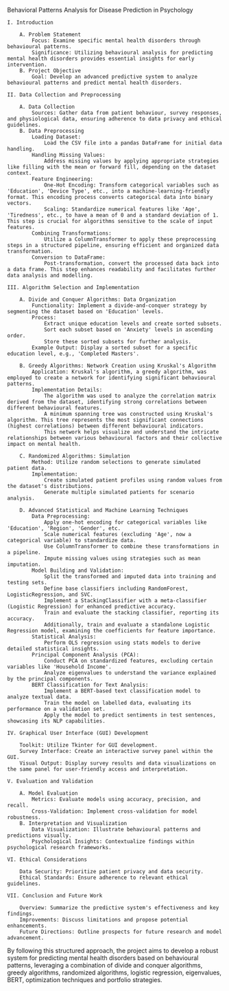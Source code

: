 Behavioral Patterns Analysis for Disease Prediction in Psychology

    I. Introduction

        A. Problem Statement
            Focus: Examine specific mental health disorders through behavioural patterns.
            Significance: Utilizing behavioural analysis for predicting mental health disorders provides essential insights for early intervention.
        B. Project Objective
            Goal: Develop an advanced predictive system to analyze behavioural patterns and predict mental health disorders.

    II. Data Collection and Preprocessing

        A. Data Collection
            Sources: Gather data from patient behaviour, survey responses, and physiological data, ensuring adherence to data privacy and ethical guidelines.
        B. Data Preprocessing
            Loading Dataset:
                Load the CSV file into a pandas DataFrame for initial data handling.
            Handling Missing Values:
                Address missing values by applying appropriate strategies like filling with the mean or forward fill, depending on the dataset context.
            Feature Engineering:
                One-Hot Encoding: Transform categorical variables such as 'Education', 'Device Type', etc., into a machine-learning-friendly format. This encoding process converts categorical data into binary vectors.
                Scaling: Standardize numerical features like 'Age', 'Tiredness', etc., to have a mean of 0 and a standard deviation of 1. This step is crucial for algorithms sensitive to the scale of input features.
            Combining Transformations:
                Utilize a ColumnTransformer to apply these preprocessing steps in a structured pipeline, ensuring efficient and organized data transformation.
            Conversion to DataFrame:
                Post-transformation, convert the processed data back into a data frame. This step enhances readability and facilitates further data analysis and modelling.

    III. Algorithm Selection and Implementation

        A. Divide and Conquer Algorithms: Data Organization
            Functionality: Implement a divide-and-conquer strategy by segmenting the dataset based on 'Education' levels.
            Process:
                Extract unique education levels and create sorted subsets.
                Sort each subset based on 'Anxiety' levels in ascending order.
                Store these sorted subsets for further analysis.
            Example Output: Display a sorted subset for a specific education level, e.g., 'Completed Masters'.
        
        B. Greedy Algorithms: Network Creation using Kruskal's Algorithm
            Application: Kruskal's algorithm, a greedy algorithm, was employed to create a network for identifying significant behavioural patterns.
            Implementation Details:
                The algorithm was used to analyze the correlation matrix derived from the dataset, identifying strong correlations between different behavioural features.
                A minimum spanning tree was constructed using Kruskal's algorithm. This tree represents the most significant connections (highest correlations) between different behavioural indicators.
                This network helps visualize and understand the intricate relationships between various behavioural factors and their collective impact on mental health.
        
        C. Randomized Algorithms: Simulation
            Method: Utilize random selections to generate simulated patient data.
            Implementation:
                Create simulated patient profiles using random values from the dataset's distributions.
                Generate multiple simulated patients for scenario analysis.
        
        D. Advanced Statistical and Machine Learning Techniques
            Data Preprocessing:
                Apply one-hot encoding for categorical variables like 'Education', 'Region', 'Gender', etc.
                Scale numerical features (excluding 'Age', now a categorical variable) to standardize data.
                Use ColumnTransformer to combine these transformations in a pipeline.
                Impute missing values using strategies such as mean imputation.
            Model Building and Validation:
                Split the transformed and imputed data into training and testing sets.
                Define base classifiers including RandomForest, LogisticRegression, and SVC.
                Implement a StackingClassifier with a meta-classifier (Logistic Regression) for enhanced predictive accuracy.
                Train and evaluate the stacking classifier, reporting its accuracy.
                Additionally, train and evaluate a standalone Logistic Regression model, examining the coefficients for feature importance.
            Statistical Analysis:
                Perform OLS regression using stats models to derive detailed statistical insights.
            Principal Component Analysis (PCA):
                Conduct PCA on standardized features, excluding certain variables like 'Household Income'.
                Analyze eigenvalues to understand the variance explained by the principal components.
            BERT Classification for Text Analysis:
                Implement a BERT-based text classification model to analyze textual data.
                Train the model on labelled data, evaluating its performance on a validation set.
                Apply the model to predict sentiments in test sentences, showcasing its NLP capabilities.

    IV. Graphical User Interface (GUI) Development

        Toolkit: Utilize Tkinter for GUI development.
        Survey Interface: Create an interactive survey panel within the GUI.
        Visual Output: Display survey results and data visualizations on the same panel for user-friendly access and interpretation.

    V. Evaluation and Validation

        A. Model Evaluation
            Metrics: Evaluate models using accuracy, precision, and recall.
            Cross-Validation: Implement cross-validation for model robustness.
        B. Interpretation and Visualization
            Data Visualization: Illustrate behavioural patterns and predictions visually.
            Psychological Insights: Contextualize findings within psychological research frameworks.

    VI. Ethical Considerations

        Data Security: Prioritize patient privacy and data security.
        Ethical Standards: Ensure adherence to relevant ethical guidelines.

    VII. Conclusion and Future Work

        Overview: Summarize the predictive system's effectiveness and key findings.
        Improvements: Discuss limitations and propose potential enhancements.
        Future Directions: Outline prospects for future research and model advancement.

By following this structured approach, the project aims to develop a robust system for predicting mental health disorders based on behavioural patterns, leveraging a combination of divide and conquer algorithms, greedy algorithms, randomized algorithms, logistic regression, eigenvalues, BERT, optimization techniques and portfolio strategies.